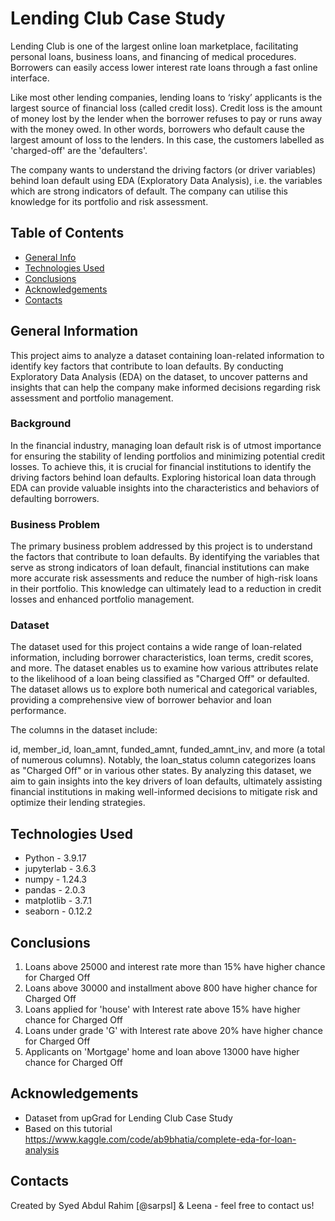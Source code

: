 # Lending Club Case Study
Lending Club is one of the largest online loan marketplace, facilitating personal loans, business loans, and financing of medical procedures. Borrowers can easily access lower interest rate loans through a fast online interface. 

Like most other lending companies, lending loans to ‘risky’ applicants is the largest source of financial loss (called credit loss). Credit loss is the amount of money lost by the lender when the borrower refuses to pay or runs away with the money owed. In other words, borrowers who default cause the largest amount of loss to the lenders. In this case, the customers labelled as 'charged-off' are the 'defaulters'. 

The company wants to understand the driving factors (or driver variables) behind loan default using EDA (Exploratory Data Analysis), i.e. the variables which are strong indicators of default.  The company can utilise this knowledge for its portfolio and risk assessment. 

## Table of Contents
* [General Info](#general-information)
* [Technologies Used](#technologies-used)
* [Conclusions](#conclusions)
* [Acknowledgements](#acknowledgements)
* [Contacts](#contacts)

## General Information
This project aims to analyze a dataset containing loan-related information to identify key factors that contribute to loan defaults. By conducting Exploratory Data Analysis (EDA) on the dataset, to uncover patterns and insights that can help the company make informed decisions regarding risk assessment and portfolio management.

### Background
In the financial industry, managing loan default risk is of utmost importance for ensuring the stability of lending portfolios and minimizing potential credit losses. To achieve this, it is crucial for financial institutions to identify the driving factors behind loan defaults. Exploring historical loan data through EDA can provide valuable insights into the characteristics and behaviors of defaulting borrowers.

### Business Problem
The primary business problem addressed by this project is to understand the factors that contribute to loan defaults. By identifying the variables that serve as strong indicators of loan default, financial institutions can make more accurate risk assessments and reduce the number of high-risk loans in their portfolio. This knowledge can ultimately lead to a reduction in credit losses and enhanced portfolio management.

### Dataset
The dataset used for this project contains a wide range of loan-related information, including borrower characteristics, loan terms, credit scores, and more. The dataset enables us to examine how various attributes relate to the likelihood of a loan being classified as "Charged Off" or defaulted. The dataset allows us to explore both numerical and categorical variables, providing a comprehensive view of borrower behavior and loan performance.

The columns in the dataset include:

id, member_id, loan_amnt, funded_amnt, funded_amnt_inv, and more (a total of numerous columns).
Notably, the loan_status column categorizes loans as "Charged Off" or in various other states.
By analyzing this dataset, we aim to gain insights into the key drivers of loan defaults, ultimately assisting financial institutions in making well-informed decisions to mitigate risk and optimize their lending strategies.

## Technologies Used
- Python - 3.9.17
- jupyterlab - 3.6.3
- numpy - 1.24.3
- pandas - 2.0.3
- matplotlib - 3.7.1
- seaborn - 0.12.2

## Conclusions
1. Loans above 25000 and interest rate more than 15% have higher chance for Charged Off
2. Loans above 30000 and installment above 800 have higher chance for Charged Off
3. Loans applied for 'house' with Interest rate above 15% have higher chance for Charged Off
4. Loans under grade 'G' with Interest rate above 20% have higher chance for Charged Off
5. Applicants on 'Mortgage' home and loan above 13000 have higher chance for Charged Off

## Acknowledgements
- Dataset from upGrad for Lending Club Case Study
- Based on this tutorial https://www.kaggle.com/code/ab9bhatia/complete-eda-for-loan-analysis

## Contacts
Created by Syed Abdul Rahim [@sarpsl] & Leena - feel free to contact us!
